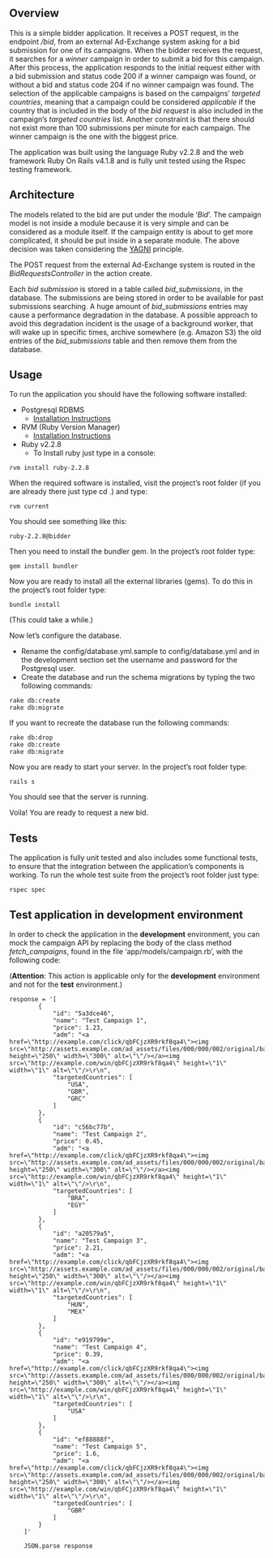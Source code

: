 ## Overview
This is a simple bidder application. It receives a POST request, in the endpoint */bid*, from an external Ad-Exchange system asking for a bid submission for one of its campaigns.
When the bidder receives the request, it searches for a *winner* campaign in order to submit a bid for this campaign. After this process, the application responds to the initial request either with a bid submission and status code 200 if a winner campaign was found, or without a bid and status code 204 if no winner campaign was found.
The selection of the applicable campaigns is based on the campaigns’ *targeted countries*, meaning that a campaign could be considered *applicable* if the country that is included in the body of the *bid request* is also included in the campaign’s *targeted countries* list. Another constraint is that there should not exist more than 100 submissions per minute for each campaign. The winner campaign is the one with the biggest price.

The application was built using the language Ruby v2.2.8 and the web framework Ruby On Rails v4.1.8 and is fully unit tested using the Rspec testing framework.


## Architecture
The models related to the bid are put under the module ‘*Bid*’.
The campaign model is not inside a module because it is very simple and can be considered as a module itself. If the campaign entity is about to get more complicated, it should be put inside in a separate module.
The above decision was taken considering the [YAGNI](https://en.wikipedia.org/wiki/You_aren%27t_gonna_need_it) principle.

The POST request from the external Ad-Exchange system is routed in the *BidRequestsController* in the action create.

Each *bid submission* is stored in a table called *bid_submissions*, in the database. The submissions are being stored in order to be available for past submissions searching. A huge amount of *bid_submissions* entries may cause a performance degradation in the database. A possible approach to avoid this degradation incident is the usage of a background worker, that will wake up in specific times, archive somewhere (e.g. Amazon S3) the old entries of the *bid_submissions* table and then remove them from the database.


## Usage
To run the application you should have the following software installed:
* Postgresql RDBMS
  * [Installation Instructions](http://postgresguide.com/setup/install.html)
* RVM (Ruby Version Manager)
  * [Installation Instructions](https://rvm.io/rvm/install)
* Ruby v2.2.8
  * To Install ruby just type in a console:

```rvm install ruby-2.2.8```

When the required software is installed, visit the project’s root folder (if you are already there just type cd .) and type:

```rvm current```

You should see something like this:

```ruby-2.2.8@bidder```

Then you need to install the bundler gem. In the project’s root folder type:

```gem install bundler```

Now you are ready to install all the external libraries (gems). To do this in the project’s root folder type:

```bundle install```

(This could take a while.)

Now let’s configure the database.
* Rename the config/database.yml.sample to config/database.yml and in the development section set the username and password for the Postgresql user.
* Create the database and run the schema migrations by typing the two following commands:

```
rake db:create
rake db:migrate
```

If you want to recreate the database run the following commands:

```
rake db:drop
rake db:create
rake db:migrate
```

Now you are ready to start your server. In the project’s root folder type:

```
rails s
```

You should see that the server is running.

Voila! You are ready to request a new bid.


## Tests
The application is fully unit tested and also includes some functional tests, to ensure that the integration between the application’s components is working.
To run the whole test suite from the project’s root folder just type:

```
rspec spec
```


## Test application in development environment
In order to check the application in the **development** environment, you can mock the campaign API by replacing the body of the class method *fetch_campaigns*, found in the file ‘app/models/campaign.rb’, with the following code:

(**Attention**: This action is applicable only for the **development** environment and not for the **test** environment.)

```
response = '[
        {
            "id": "5a3dce46",
            "name": "Test Campaign 1",
            "price": 1.23,
            "adm": "<a href=\"http://example.com/click/qbFCjzXR9rkf8qa4\"><img src=\"http://assets.example.com/ad_assets/files/000/000/002/original/banner_300_250.png\" height=\"250\" width=\"300\" alt=\"\"/></a><img src=\"http://example.com/win/qbFCjzXR9rkf8qa4\" height=\"1\" width=\"1\" alt=\"\"/>\r\n",
            "targetedCountries": [
                "USA",
                "GBR",
                "GRC"
            ]
        },
        {
            "id": "c56bc77b",
            "name": "Test Campaign 2",
            "price": 0.45,
            "adm": "<a href=\"http://example.com/click/qbFCjzXR9rkf8qa4\"><img src=\"http://assets.example.com/ad_assets/files/000/000/002/original/banner_300_250.png\" height=\"250\" width=\"300\" alt=\"\"/></a><img src=\"http://example.com/win/qbFCjzXR9rkf8qa4\" height=\"1\" width=\"1\" alt=\"\"/>\r\n",
            "targetedCountries": [
                "BRA",
                "EGY"
            ]
        },
        {
            "id": "a20579a5",
            "name": "Test Campaign 3",
            "price": 2.21,
            "adm": "<a href=\"http://example.com/click/qbFCjzXR9rkf8qa4\"><img src=\"http://assets.example.com/ad_assets/files/000/000/002/original/banner_300_250.png\" height=\"250\" width=\"300\" alt=\"\"/></a><img src=\"http://example.com/win/qbFCjzXR9rkf8qa4\" height=\"1\" width=\"1\" alt=\"\"/>\r\n",
            "targetedCountries": [
                "HUN",
                "MEX"
            ]
        },
        {
            "id": "e919799e",
            "name": "Test Campaign 4",
            "price": 0.39,
            "adm": "<a href=\"http://example.com/click/qbFCjzXR9rkf8qa4\"><img src=\"http://assets.example.com/ad_assets/files/000/000/002/original/banner_300_250.png\" height=\"250\" width=\"300\" alt=\"\"/></a><img src=\"http://example.com/win/qbFCjzXR9rkf8qa4\" height=\"1\" width=\"1\" alt=\"\"/>\r\n",
            "targetedCountries": [
                "USA"
            ]
        },
        {
            "id": "ef88888f",
            "name": "Test Campaign 5",
            "price": 1.6,
            "adm": "<a href=\"http://example.com/click/qbFCjzXR9rkf8qa4\"><img src=\"http://assets.example.com/ad_assets/files/000/000/002/original/banner_300_250.png\" height=\"250\" width=\"300\" alt=\"\"/></a><img src=\"http://example.com/win/qbFCjzXR9rkf8qa4\" height=\"1\" width=\"1\" alt=\"\"/>\r\n",
            "targetedCountries": [
                "GBR"
            ]
        }
    ]'

    JSON.parse response
```
